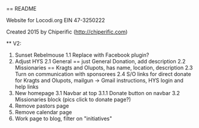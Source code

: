 == README

Website for Locodi.org EIN 47-3250222

Created 2015 by Chiperific (http://chiperific.com)


** V2:
1. Sunset Rebelmouse
1.1 Replace with Facebook plugin?
2. Adjust HYS
2.1 General == just General Donation, add description
2.2 Missionaries == Kragts and Olupots, has name, location, description
2.3 Turn on communication with sponsorees
2.4 S/O links for direct donate for Kragts and Olupots, mailgun -> Gmail instructions, HYS login and help links
3. New homepage
3.1 Navbar at top
3.1.1 Donate button on navbar
3.2 Missionaries block (pics click to donate page?)
4. Remove pastors page
5. Remove calendar page
6. Work page to blog, filter on "initiatives"
